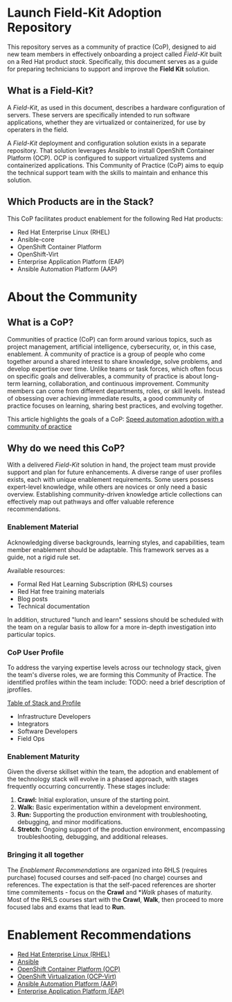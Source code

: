 # Launch Field-Kit Adoption Repository

This repository serves as a community of practice (CoP), designed to aid new team members in effectively onboarding a project called *Field-Kit* built on a Red Hat product *stack*.  Specifically, this document serves as a guide for preparing technicians to support and improve the **Field Kit** solution.

## What is a Field-Kit?

A *Field-Kit*, as used in this document, describes a hardware configuration of servers. These servers are specifically intended to run software applications, whether they are virtualized or containerized, for use by operaters in the field.

A *Field-Kit* deployment and configuration solution exists in a separate repository.  That solution leverages Ansible to install OpenShift Container Platform (OCP).   OCP is configured to support virtualized systems and containerized applications. This Community of Practice (CoP) aims to equip the technical support team with the skills to maintain and enhance this solution.

## Which Products are in the Stack?

This CoP facilitates product enablement for the following Red Hat products:

* Red Hat Enterprise Linux (RHEL)
* Ansible-core  
* OpenShift Container Platform  
* OpenShift-Virt
* Enterprise Application Platform (EAP)
* Ansible Automation Platform (AAP)

# About the Community

## What is a CoP?

Communities of practice (CoP) can form around various topics, such as project management, artificial intelligence, cybersecurity, or, in this case, enablement. A community of practice is a group of people who come together around a shared interest to share knowledge, solve problems, and develop expertise over time. Unlike teams or task forces, which often focus on specific goals and deliverables, a community of practice is about long-term learning, collaboration, and continuous improvement. Community members can come from different departments, roles, or skill levels. Instead of obsessing over achieving immediate results, a good community of practice focuses on learning, sharing best practices, and evolving together.     

This article highlights the goals of a CoP: [Speed automation adoption with a community of practice](https://www.redhat.com/rhdc/managed-files/ma-automation-community-of-practice-ebook-1698261kvm-202502-en.pdf)

## Why do we need this CoP?

With a delivered *Field-Kit* solution in hand, the project team must provide support and plan for future enhancements. A diverse range of user profiles exists, each with unique enablement requirements. Some users possess expert-level knowledge, while others are novices or only need a basic overview.  Establishing community-driven knowledge article collections can effectively map out pathways and offer valuable reference recommendations.

### Enablement Material

Acknowledging diverse backgrounds, learning styles, and capabilities, team member enablement should be adaptable. This framework serves as a guide, not a rigid rule set.

Available resources:

* Formal Red Hat Learning Subscription (RHLS) courses  
* Red Hat free training materials  
* Blog posts  
* Technical documentation

In addition, structured "lunch and learn" sessions should be scheduled with the team on a regular basis to allow for a more in-depth investigation into particular topics.

### CoP User Profile

To address the varying expertise levels across our technology stack, given the team's diverse roles, we are forming this Community of Practice. The identified profiles within the team include:   TODO:  need a brief description of jprofiles.

[Table of Stack and Profile](./tableStackProfile.pdf "table 1")

* Infrastructure Developers   
* Integrators  
* Software Developers  
* Field Ops

### Enablement Maturity

Given the diverse skillset within the team, the adoption and enablement of the technology stack will evolve in a phased approach, with stages frequently occurring concurrently. These stages include:

1. **Crawl:** Initial exploration, unsure of the starting point.  
2. **Walk:** Basic experimentation within a development environment.  
3. **Run:** Supporting the production environment with troubleshooting, debugging, and minor modifications.    
4. **Stretch:** Ongoing support of the production environment, encompassing troubleshooting, debugging, and additional releases.

### Bringing it all together
The *Enablement Recommendations* are organized into RHLS (requires purchase) focused courses and self-paced (no charge) courses and references.   The expectation is that the self-paced references are shorter time commitements - focus on the **Crawl** and **Walk* phases of maturity.  Most of the RHLS courses start with the **Crawl**, **Walk**, then proceed to more focused labs and exams that lead to **Run**.

# Enablement Recommendations

* [Red Hat Enterprise Linux (RHEL)](./rhel.md)
* [Ansible](./ansible.md)
* [OpenShift Container Platform (OCP)](./ocp.md)
* [OpenShift Virtualization (OCP-Virt)](./ocp-virt.md)
* [Ansible Automation Platform (AAP)](./aap.md)
* [Enterprise Application Platform (EAP)](./eap.md)

